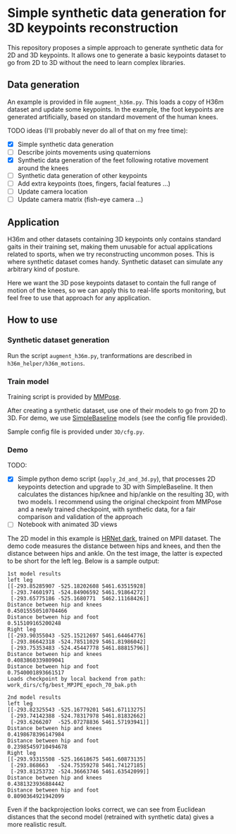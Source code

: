 # Simple synthetic data generation for 3D keypoints reconstruction

This repository proposes a simple approach to generate synthetic data for 2D and 3D keypoints.
It allows one to generate a basic keypoints dataset to go from 2D to 3D without the need to learn complex libraries.

## Data generation

An example is provided in file `augment_h36m.py`. This loads a copy of H36m dataset and update some keypoints.
In the example, the foot keypoints are generated artificially, based on standard movement of the human knees.

TODO ideas (I'll probably never do all of that on my free time): 

  - [x] Simple synthetic data generation
  - [ ] Describe joints movements using quaternions 
  - [x] Synthetic data generation of the feet following rotative movement around the knees
  - [ ] Synthetic data generation of other keypoints
  - [ ] Add extra keypoints (toes, fingers, facial features ...) 
  - [ ] Update camera location
  - [ ] Update camera matrix (fish-eye camera ...)

## Application

H36m and other datasets containing 3D keypoints only contains standard gaits in their training set, making them unusable for actual applications related to sports, when we try reconstructing uncommon poses.
This is where synthetic dataset comes handy. Synthetic dataset can simulate any arbitrary kind of posture.

Here we want the 3D pose keypoints dataset to contain the full range of motion of the knees, so we can apply this to real-life sports monitoring, but feel free to use that approach for any application.

## How to use

### Synthetic dataset generation

Run the script `augment_h36m.py`, tranformations are described in `h36m_helper/h36m_motions`.

### Train model

Training script is provided by [MMPose](https://github.com/open-mmlab/mmpose/tree/main).

After creating a synthetic dataset, use one of their models to go from 2D to 3D. For demo, we use [SimpleBaseline](https://github.com/open-mmlab/mmpose/blob/v1.3.2/configs/body_3d_keypoint/image_pose_lift/h36m/simplebaseline3d_h36m.md) models (see the config file provided).

Sample config file is provided under `3D/cfg.py`.

### Demo

TODO:

  - [x] Simple python demo script (`apply_2d_and_3d.py`), that processes 2D keypoints detection and upgrade to 3D with SimpleBaseline. It then calculates the distances hip/knee and hip/ankle on the resulting 3D, with two models. I recommend using the original checkpoint from MMPose and a newly trained checkpoint, with synthetic data, for a fair comparison and validation of the approach
  - [ ] Notebook with animated 3D views

The 2D model in this example is [HRNet dark](https://github.com/open-mmlab/mmpose/blob/v1.3.2/configs/body_2d_keypoint/topdown_heatmap/mpii/hrnet_dark_mpii.md), trained on MPII dataset.
The demo code measures the distance between hips and knees, and then the distance between hips and ankle. On the test image, the latter is expected to be short for the left leg. Below is a sample output:

``` console
1st model results
left leg
[[-293.85285907 -525.18202608 5461.63515928]
 [-293.74601971 -524.84906592 5461.91864272]
 [-293.65775186 -525.1680771  5462.11168426]]
Distance between hip and knees
0.45015550510704466
Distance between hip and foot
0.515109165200248
Right leg
[[-293.90355043 -525.15212697 5461.64464776]
 [-293.86642318 -524.78511029 5461.81986042]
 [-293.75353483 -524.45447778 5461.88815796]]
Distance between hip and knees
0.4083860339809041
Distance between hip and foot
0.7540001893661517
Loads checkpoint by local backend from path: work_dirs/cfg/best_MPJPE_epoch_70_bak.pth

2nd model results
left leg
[[-293.82325543 -525.16779201 5461.67113275]
 [-293.74142388 -524.78317978 5461.81832662]
 [-293.6266207  -525.07278836 5461.57193941]]
Distance between hip and knees
0.4198678396147984
Distance between hip and foot
0.23985459710494678
Right leg
[[-293.93315508 -525.16618675 5461.60873135]
 [-293.868663   -524.75359278 5461.74127185]
 [-293.81253732 -524.36663746 5461.63542099]]
Distance between hip and knees
0.4381323936884442
Distance between hip and foot
0.8090364921942099
```

Even if the backprojection looks correct, we can see from Euclidean distances that the second model (retrained with synthetic data) gives a more realistic result.